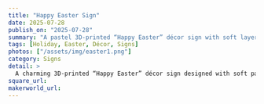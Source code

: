 ```yaml
---
title: "Happy Easter Sign"
date: 2025-07-28
publish_on: "2025-07-28"
summary: "A pastel 3D-printed “Happy Easter” décor sign with soft layered lettering and bunny ear accents — customizable in any spring color palette."
tags: [Holiday, Easter, Décor, Signs]
photos: ["/assets/img/easter1.png"]
category: Signs
detail: >
  A charming 3D-printed “Happy Easter” décor sign designed with soft pastel tones and playful bunny ear accents — perfect for mantels, entry tables, tiered trays, or spring celebration displays. Printed in layered depth for a polished, elevated finish, this piece offers a reusable and modern alternative to disposable seasonal décor. While shown in a classic pastel palette, the design can be customized in any color combination to match farmhouse neutrals, bright spring themes, or personalized family Easter traditions.
square_url:
makerworld_url:
---
```

